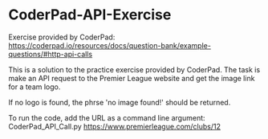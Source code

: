 # CoderPad-API-Exercise
Exercise provided by CoderPad: https://coderpad.io/resources/docs/question-bank/example-questions/#http-api-calls

This is a solution to the practice exercise provided by CoderPad. The task is make an API request to the Premier League website and get the image link for a team logo.

If no logo is found, the phrse 'no image found!' should be returned. 

To run the code, add the URL as a command line argument:
CoderPad_API_Call.py https://www.premierleague.com/clubs/12

